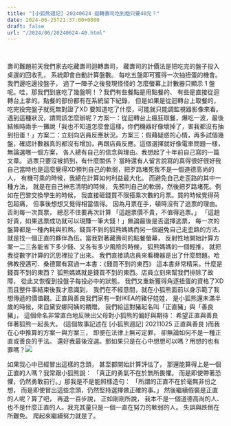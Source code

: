 ```yaml
---
title: "[小狐熊週記] 20240624 迴轉壽司吃到飽只要40元？"
date: 2024-06-25T21:37:00+0800
draft: false
url: "/2024/06/20240624-40.html"
---
```


 

壽司難題前天我們家去吃藏壽司迴轉壽司，
藏壽司的計價法是把吃完的盤子投入桌邊的回收孔，
系統即會自動計算盤數。
每吃五盤即可獲得一次抽扭蛋的機會。我們邊吃邊投盤子，
過了一陣子之後發現怪怪的
怎麼螢幕上計數器只顯示 1 盤呢。哇，那我們到底吃了幾盤啊！？我們有些餐點是用點餐的、
有些是直接從迴轉台上拿的。點餐的部份都有在系統留下紀錄，
但是如果是從迴轉台上取餐的，
吃完投完盤子就死無對證了XD
要知道吃了什麼，可能就只能調監視器影像來看。遇到這種狀況，請問該怎麼辦呢？方案一：從迴轉台上瘋狂取餐，爆吃一波，最後結帳時兩手一攤說「我也不知道怎麼會這樣，你們機器好像壞掉了，害我都沒有抽到扭蛋！」方案二：立刻向店員反應狀況。方案三：假藉疑惑的心情，再多試個幾盤，確認計數器真的都沒有增加，再跟店員反應。這個選擇就好像電車問題一樣，
無論選哪一個方案，
各人總有自己的信念與理由。我想起了十年前自己寫的一篇文章。
逃票只要沒被抓到，有什麼關係？
當時還有人留言說寫的真得很好很好我自己當時也是這麼覺得XD預判自己的軟弱，把歹路堵死我不是一個道德高尚的人，
有機可乘的時候，我總在計算如何利益最大化。
而避免自己走歪路的其中一種方法，
就是在自己神志清明的時候，
先預判自己的軟弱，然後把歹路堵死。例如在巴黎交換學生的時候，
我直接砸錢買不限搭乘次數的月票。買的時候覺得荷包超痛，
但事後想想又覺得相當值得。
因為月票在手，頓時沒有了逃票的理由。否則每一次買票，
總忍不住要再次計算
「這趟票價不貴，不值得逃票。」
「這趟好貴，如果逃票成功就可以現賺一筆大錢！」無論最後是否選擇逃票，
每一次的盤算都是一種內耗與煎熬。錢買不到的狐熊媽媽而另一個避免自己走歪路的方法，
就是找一個正直的夥伴為伍。當我對著藏壽司的點餐螢幕，
反射性地開始計算方案一二三各能省下多少錢、又各有多少風險的時候，
狐熊媽媽的一個輕推，
就把我從數字計算的沉思裡拉了出來。
我們直接請店員來看機器是出了什麼問題。哈佛教授邁可．桑德爾有寫過一本書：《錢買不到的東西》
這本書非常精采。什麼是錢買不到的東西？
狐熊媽媽就是錢買不到的東西。店員立刻來幫我們排除了故障，
從此又恢復到投盤子每投必中的狀態。
我們又重新獲得角逐扭蛋的資格了XD而且整件事結束後我才意識到，
我們在不經意間，就在小狐熊面前以身示範了我想傳遞的價值觀。正直與善良我們家有一對IKEA的豬仔娃娃，
是小狐熊還未滿半歲的時候，來自黛安娜阿姨的饋贈。
我們給這對豬起名叫「正直豬」與「善良豬」，
這個命名非常直白地反映出父母對小狐熊的偏好與期待：
希望正直與善良伴著狐熊一起長大。
(這個故事記述在 [小狐熊週記] 20211025 正直與善良 )而我在心中推算的方案一與方案三，
即便在法律上無可定罪，
卻無論如何不是一種正直或善良的手法。 還好我最後沒選。那如果只是在心中想想可以嗎？用想的也有罪嗎？![]($https://blogger.googleusercontent.com/img/a/AVvXsEgSx2HpbpkRn9IyugPD2j9-VjVW7CeJsz-ncLO-Z8wJlDYlO2VLqJUWMyYKUqjuGzkADgzz8JtwrTLvm61p-9xaCt7rUzX7OFt9PIoSuSWnNlQ06mSNeIYNa_8K394nH_oSi3dfbCM6BGRzJ3Y8tDG3cQoEy3kUKqHnizeiP6P7GkeGF1ybUSxk0m2afRA)



如果我心中已經冒出這樣的念頭，
甚至都開始計算評估了，
那還能算得上是一個正直的人嗎？我常跟小狐熊說：
「真正的勇氣不在於無所畏懼。
而是即使帶著恐懼，仍然勇敢前行。」那我是不是能照樣造句：
「所謂的正直不在於毫無非份之想，
而是即使冒出這些念頭，仍然堅持選擇做正確的事。」
然後繼續假裝是正直的人呢？算了吧，
再退一百步說，
正如剛剛所說，
我本不是一個道德高尚的人、也不是什麼正直的人。我充其量只是一個一直在努力的軟弱的人。
失誤與跌倒在所難免。
爬起來繼續努力就是了。
